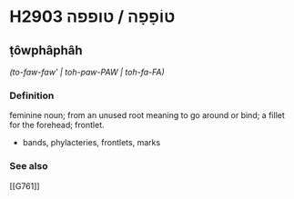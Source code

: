 # H2903 טוֹפָפָה / טופפה

## ṭôwphâphâh

_(to-faw-faw' | toh-paw-PAW | toh-fa-FA)_

### Definition

feminine noun; from an unused root meaning to go around or bind; a fillet for the forehead; frontlet.

- bands, phylacteries, frontlets, marks
### See also

[[G761]]

